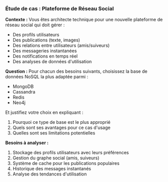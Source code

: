 ### Étude de cas : Plateforme de Réseau Social

**Contexte :**
Vous êtes architecte technique pour une nouvelle plateforme de réseau social qui doit gérer :
- Des profils utilisateurs
- Des publications (texte, images)
- Des relations entre utilisateurs (amis/suiveurs)
- Des messageries instantanées
- Des notifications en temps réel
- Des analyses de données d'utilisation

**Question :**
Pour chacun des besoins suivants, choisissez la base de données NoSQL la plus adaptée parmi :
- MongoDB
- Cassandra
- Redis
- Neo4j

Et justifiez votre choix en expliquant :
1. Pourquoi ce type de base est le plus approprié
2. Quels sont ses avantages pour ce cas d'usage
3. Quelles sont ses limitations potentielles

**Besoins à analyser :**
1. Stockage des profils utilisateurs avec leurs préférences
2. Gestion du graphe social (amis, suiveurs)
3. Système de cache pour les publications populaires
4. Historique des messages instantanés
5. Analyse des tendances d'utilisation


